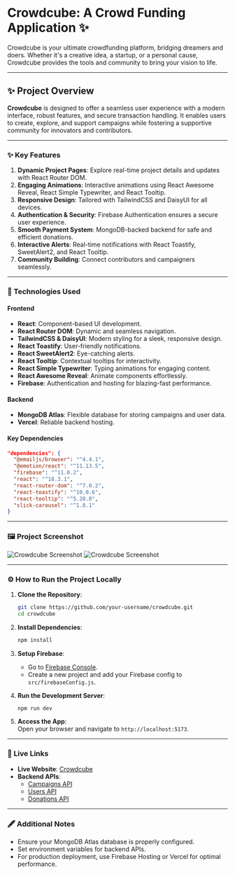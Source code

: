 # Crowdcube: A Crowd Funding Application ✨

Crowdcube is your ultimate crowdfunding platform, bridging dreamers and doers. Whether it's a creative idea, a startup, or a personal cause, Crowdcube provides the tools and community to bring your vision to life.

---

## ✨ Project Overview  

**Crowdcube** is designed to offer a seamless user experience with a modern interface, robust features, and secure transaction handling. It enables users to create, explore, and support campaigns while fostering a supportive community for innovators and contributors.

---

### ✨ Key Features  

1. **Dynamic Project Pages**: Explore real-time project details and updates with React Router DOM.  
2. **Engaging Animations**: Interactive animations using React Awesome Reveal, React Simple Typewriter, and React Tooltip.  
3. **Responsive Design**: Tailored with TailwindCSS and DaisyUI for all devices.  
4. **Authentication & Security**: Firebase Authentication ensures a secure user experience.  
5. **Smooth Payment System**: MongoDB-backed backend for safe and efficient donations.  
6. **Interactive Alerts**: Real-time notifications with React Toastify, SweetAlert2, and React Tooltip.  
7. **Community Building**: Connect contributors and campaigners seamlessly.  

---

### 🔧 Technologies Used  

#### **Frontend**  
- **React**: Component-based UI development.  
- **React Router DOM**: Dynamic and seamless navigation.  
- **TailwindCSS & DaisyUI**: Modern styling for a sleek, responsive design.  
- **React Toastify**: User-friendly notifications.  
- **React SweetAlert2**: Eye-catching alerts.  
- **React Tooltip**: Contextual tooltips for interactivity.  
- **React Simple Typewriter**: Typing animations for engaging content.  
- **React Awesome Reveal**: Animate components effortlessly.  
- **Firebase**: Authentication and hosting for blazing-fast performance.  

#### **Backend**  
- **MongoDB Atlas**: Flexible database for storing campaigns and user data.  
- **Vercel**: Reliable backend hosting.

#### **Key Dependencies**  
```json
"dependencies": {
  "@emailjs/browser": "^4.4.1",
  "@emotion/react": "^11.13.5",
  "firebase": "^11.0.2",
  "react": "^18.3.1",
  "react-router-dom": "^7.0.2",
  "react-toastify": "^10.0.6",
  "react-tooltip": "^5.28.0",
  "slick-carousel": "^1.8.1"
}
```

---

### 🖼️ Project Screenshot  

![Crowdcube Screenshot]([https://via.placeholder.com/800x400.png?text=Crowdcube+App+Screenshot](https://i.ibb.co.com/ry0tP4d/crowd-cube-2.png))  
![Crowdcube Screenshot]([https://via.placeholder.com/800x400.png?text=Crowdcube+App+Screenshot](https://i.ibb.co.com/3hXPTJS/crowd-cube-3.png)) 

---

### ⚙️ How to Run the Project Locally  

1. **Clone the Repository**:  
   ```bash
   git clone https://github.com/your-username/crowdcube.git
   cd crowdcube
   ```

2. **Install Dependencies**:  
   ```bash
   npm install
   ```

3. **Setup Firebase**:  
   - Go to [Firebase Console](https://console.firebase.google.com/).  
   - Create a new project and add your Firebase config to `src/firebaseConfig.js`.  

4. **Run the Development Server**:  
   ```bash
   npm run dev
   ```

5. **Access the App**:  
   Open your browser and navigate to `http://localhost:5173`.

---

### 🚀 Live Links  

- **Live Website**: [Crowdcube](https://crowd-cube-a10.web.app)  
- **Backend APIs**:  
  - [Campaigns API](https://crowd-cube-server.vercel.app/campaigns)  
  - [Users API](https://crowd-cube-server.vercel.app/users)  
  - [Donations API](https://crowd-cube-server.vercel.app/donations)  

---

### 🖋️ Additional Notes  

- Ensure your MongoDB Atlas database is properly configured.  
- Set environment variables for backend APIs.  
- For production deployment, use Firebase Hosting or Vercel for optimal performance.

